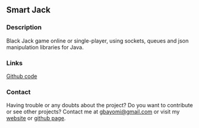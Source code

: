 ## Smart Jack

### Description

Black Jack game online or single-player, using sockets, queues and json manipulation libraries for Java.

### Links

[Github code](https://github.com/Bayomi/SmartJack/)

### Contact

Having trouble or any doubts about the project? Do you want to contribute or see other projects? Contact me at gbayomi@gmail.com or visit my [website](http://gbayomi.com/) or [github page](https://github.com/Bayomi/).
